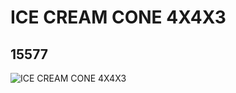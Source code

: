 # ICE CREAM CONE 4X4X3
## 15577
![ICE CREAM CONE 4X4X3](https://lc-www-live-s.legocdn.com/media/bricks/5/2/6056589.jpg)